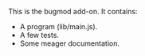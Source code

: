 This is the bugmod add-on.  It contains:

* A program (lib/main.js).
* A few tests.
* Some meager documentation.
